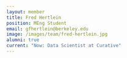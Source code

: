 ```yaml
---
layout: member
title: Fred Hertlein
position: MEng Student
email: gfhertlein@berkeley.edu
image: /images/team/fred-hertlein.jpg
alumni: true
current: "Now: Data Scientist at Curative"
---
```



